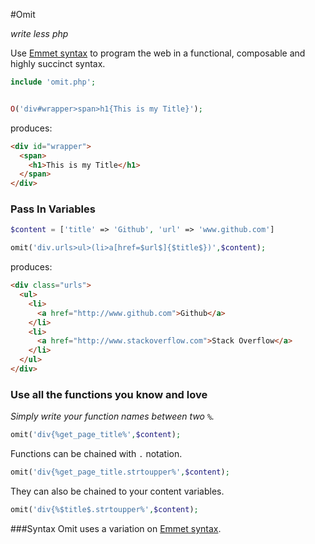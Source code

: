 #Omit

*write less php*

Use [Emmet syntax](http://docs.emmet.io/abbreviations/syntax/) to program the web in a functional, composable and highly succinct syntax.

```php
include 'omit.php'; 


O('div#wrapper>span>h1{This is my Title}');
```
produces:
```html
<div id="wrapper">
  <span>
    <h1>This is my Title</h1>
  </span>
</div>
```

### Pass In Variables 
```php
$content = ['title' => 'Github', 'url' => 'www.github.com']

omit('div.urls>ul>(li>a[href=$url$]{$title$})',$content);
```
produces:
```html
<div class="urls">
  <ul>
    <li>
      <a href="http://www.github.com">Github</a>
    </li>
    <li>
      <a href="http://www.stackoverflow.com">Stack Overflow</a>
    </li>
  </ul>
</div>
```

### Use all the functions you know and love 
*Simply write your function names between two `%`.*
```php
omit('div{%get_page_title%',$content);
```
Functions can be chained with `.` notation.
```php
omit('div{%get_page_title.strtoupper%',$content);
```
They can also be chained to your content variables.
```php
omit('div{%$title$.strtoupper%',$content);
```

###Syntax 
Omit uses a variation on [Emmet syntax](http://docs.emmet.io/abbreviations/syntax/).

